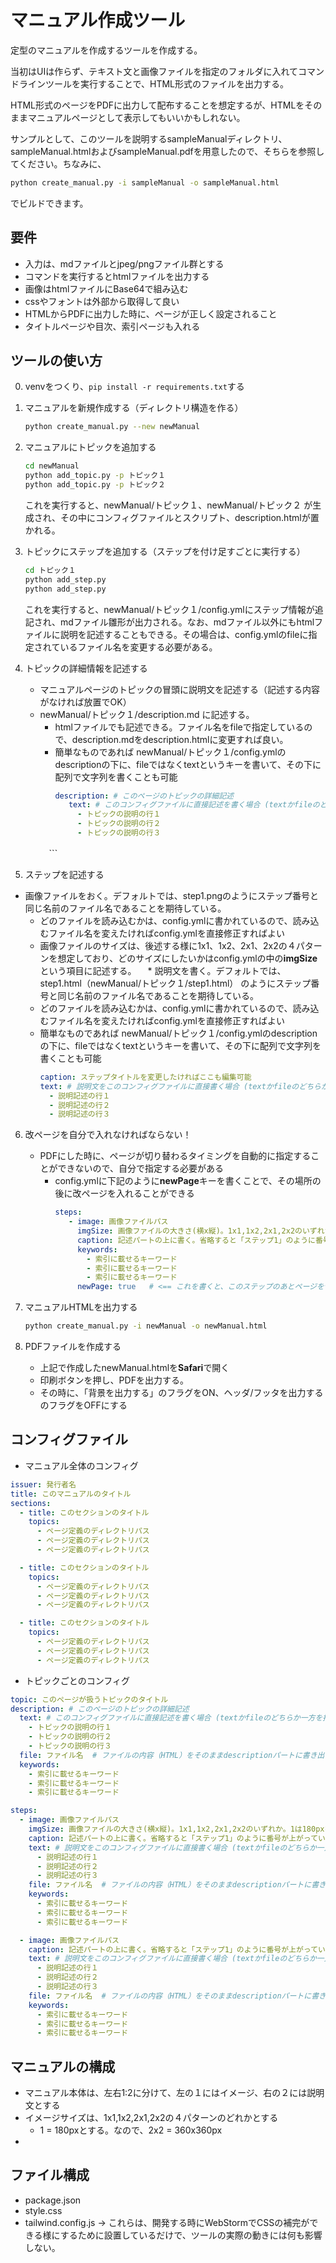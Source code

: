マニュアル作成ツール
====

定型のマニュアルを作成するツールを作成する。

当初はUIは作らず、テキスト文と画像ファイルを指定のフォルダに入れてコマンドラインツールを実行することで、HTML形式のファイルを出力する。

HTML形式のページをPDFに出力して配布することを想定するが、HTMLをそのままマニュアルページとして表示してもいいかもしれない。


サンプルとして、このツールを説明するsampleManualディレクトリ、sampleManual.htmlおよびsampleManual.pdfを用意したので、そちらを参照してください。ちなみに、
```bash
python create_manual.py -i sampleManual -o sampleManual.html
```
でビルドできます。


## 要件

* 入力は、mdファイルとjpeg/pngファイル群とする
* コマンドを実行するとhtmlファイルを出力する
* 画像はhtmlファイルにBase64で組み込む
* cssやフォントは外部から取得して良い
* HTMLからPDFに出力した時に、ページが正しく設定されること
* タイトルページや目次、索引ページも入れる


## ツールの使い方

0. venvをつくり、```pip install -r requirements.txt```する


1. マニュアルを新規作成する（ディレクトリ構造を作る）
   ```bash
   python create_manual.py --new newManual
   ```


2. マニュアルにトピックを追加する
   ```bash
   cd newManual
   python add_topic.py -p トピック１
   python add_topic.py -p トピック２
   ```
   これを実行すると、newManual/トピック１、newManual/トピック２ が生成され、その中にコンフィグファイルとスクリプト、description.htmlが置かれる。


3. トピックにステップを追加する（ステップを付け足すごとに実行する）
   ```bash
   cd トピック１
   python add_step.py
   python add_step.py
   ```
   これを実行すると、newManual/トピック１/config.ymlにステップ情報が追記され、mdファイル雛形が出力される。なお、mdファイル以外にもhtmlファイルに説明を記述することもできる。その場合は、config.ymlのfileに指定されているファイル名を変更する必要がある。


4. トピックの詳細情報を記述する
   * マニュアルページのトピックの冒頭に説明文を記述する（記述する内容がなければ放置でOK）
   * newManual/トピック１/description.md に記述する。
     * htmlファイルでも記述できる。ファイル名をfileで指定しているので、description.mdをdescription.htmlに変更すれば良い。
     * 簡単なものであれば newManual/トピック１/config.ymlのdescriptionの下に、fileではなくtextというキーを書いて、その下に配列で文字列を書くことも可能
       ```yaml
       description: # このページのトピックの詳細記述
          text: # このコンフィグファイルに直接記述を書く場合 (textかfileのどちらか一方を指定する(両方指定されたらtext優先))
            - トピックの説明の行１
            - トピックの説明の行２
            - トピックの説明の行３
     　```

5. ステップを記述する
  * 画像ファイルをおく。デフォルトでは、step1.pngのようにステップ番号と同じ名前のファイル名であることを期待している。
    * どのファイルを読み込むかは、config.ymlに書かれているので、読み込むファイル名を変えたければconfig.ymlを直接修正すればよい
    * 画像ファイルのサイズは、後述する様に1x1、1x2、2x1、2x2の４パターンを想定しており、どのサイズにしたいかはconfig.ymlの中の**imgSize**という項目に記述する。
　* 説明文を書く。デフォルトでは、step1.html（newManual/トピック１/step1.html） のようにステップ番号と同じ名前のファイル名であることを期待している。
    * どのファイルを読み込むかは、config.ymlに書かれているので、読み込むファイル名を変えたければconfig.ymlを直接修正すればよい
    * 簡単なものであれば newManual/トピック１/config.ymlのdescriptionの下に、fileではなくtextというキーを書いて、その下に配列で文字列を書くことも可能
      ```yaml
      caption: ステップタイトルを変更したければここも編集可能
      text: # 説明文をこのコンフィグファイルに直接書く場合 (textかfileのどちらか一方を指定する(両方指定されたらtext優先))
        - 説明記述の行１
        - 説明記述の行２
        - 説明記述の行３
      ```

6. 改ページを自分で入れなければならない！
   * PDFにした時に、ページが切り替わるタイミングを自動的に指定することができないので、自分で指定する必要がある
     * config.ymlに下記のように**newPage**キーを書くことで、その場所の後に改ページを入れることができる
        ```yaml
        steps:
           - image: 画像ファイルパス
             imgSize: 画像ファイルの大きさ(横x縦)。1x1,1x2,2x1,2x2のいずれか。1は180pxを表す。省略すると1x1
             caption: 記述パートの上に書く。省略すると「ステップ1」のように番号が上がっていく
             keywords:
               - 索引に載せるキーワード
               - 索引に載せるキーワード
               - 索引に載せるキーワード
             newPage: true   # <== これを書くと、このステップのあとページを切り替える
        ```


6. マニュアルHTMLを出力する
   ```bash
   python create_manual.py -i newManual -o newManual.html
   ```


7. PDFファイルを作成する
   * 上記で作成したnewManual.htmlを**Safari**で開く
   * 印刷ボタンを押し、PDFを出力する。
   * その時に、「背景を出力する」のフラグをON、ヘッダ/フッタを出力するのフラグをOFFにする




## コンフィグファイル

* マニュアル全体のコンフィグ
```yaml
issuer: 発行者名
title: このマニュアルのタイトル
sections:
  - title: このセクションのタイトル
    topics:
      - ページ定義のディレクトリパス
      - ページ定義のディレクトリパス
      - ページ定義のディレクトリパス

  - title: このセクションのタイトル
    topics:
      - ページ定義のディレクトリパス
      - ページ定義のディレクトリパス
      - ページ定義のディレクトリパス

  - title: このセクションのタイトル
    topics:
      - ページ定義のディレクトリパス
      - ページ定義のディレクトリパス
      - ページ定義のディレクトリパス
```

* トピックごとのコンフィグ
```yaml
topic: このページが扱うトピックのタイトル
description: # このページのトピックの詳細記述
  text: # このコンフィグファイルに直接記述を書く場合 (textかfileのどちらか一方を指定する(両方指定されたらtext優先))
    - トピックの説明の行１
    - トピックの説明の行２
    - トピックの説明の行３
  file: ファイル名  # ファイルの内容（HTML）をそのままdescriptionパートに書き出したい場合 (textかfileのどちらか一方を指定する(両方指定されたらtext優先))
  keywords:
    - 索引に載せるキーワード
    - 索引に載せるキーワード
    - 索引に載せるキーワード

steps:
  - image: 画像ファイルパス
    imgSize: 画像ファイルの大きさ(横x縦)。1x1,1x2,2x1,2x2のいずれか。1は180pxを表す。省略すると1x1
    caption: 記述パートの上に書く。省略すると「ステップ1」のように番号が上がっていく
    text: # 説明文をこのコンフィグファイルに直接書く場合 (textかfileのどちらか一方を指定する(両方指定されたらtext優先))
      - 説明記述の行１
      - 説明記述の行２
      - 説明記述の行３
    file: ファイル名  # ファイルの内容（HTML）をそのままdescriptionパートに書き出したい場合 (textかfileのどちらか一方を指定する(両方指定されたらtext優先))
    keywords:
      - 索引に載せるキーワード
      - 索引に載せるキーワード
      - 索引に載せるキーワード

  - image: 画像ファイルパス
    caption: 記述パートの上に書く。省略すると「ステップ1」のように番号が上がっていく
    text: # 説明文をこのコンフィグファイルに直接書く場合 (textかfileのどちらか一方を指定する(両方指定されたらtext優先))
      - 説明記述の行１
      - 説明記述の行２
      - 説明記述の行３
    file: ファイル名  # ファイルの内容（HTML）をそのままdescriptionパートに書き出したい場合 (textかfileのどちらか一方を指定する(両方指定されたらtext優先))
    keywords:
      - 索引に載せるキーワード
      - 索引に載せるキーワード
      - 索引に載せるキーワード
```




## マニュアルの構成

* マニュアル本体は、左右1:2に分けて、左の１にはイメージ、右の２には説明文とする
* イメージサイズは、1x1,1x2,2x1,2x2の４パターンのどれかとする
  * 1 = 180pxとする。なので、2x2 = 360x360px
* 


## ファイル構成

* package.json
* style.css
* tailwind.config.js
  -> これらは、開発する時にWebStormでCSSの補完ができる様にするために設置しているだけで、ツールの実際の動きには何も影響しない。

